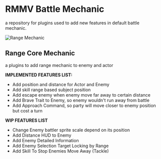 # RMMV Battle Mechanic
a repository for plugins used to add new features in default battle mechanic.

![Range Mechanic](https://user-images.githubusercontent.com/87144416/125204145-f7cfbd00-e2a5-11eb-9380-23144d598c3f.jpg "Battle Range Core Mechanic RMMV")

## Range Core Mechanic
a plugins to add range mechanic to enemy and actor

**IMPLEMENTED FEATURES LIST:**
- Add position and distance for Actor and Enemy
- Add skill range based subject position
- Add escape enemy when enemy move far away to certain distance
- Add Brave Trait to Enemy, so enemy wouldn't run away from battle
- Add Approach Command, so party will move closer to enemy position but cost a turn

**WIP FEATURES LIST**
- Change Enemy battler sprite scale depend on its position
- Add Distance HUD to Enemy
- Add Enemy Detailed Information
- Add Enemy Selection Target Locking by Range
- Add Skill To Stop Enemies Move Away (Tackle)